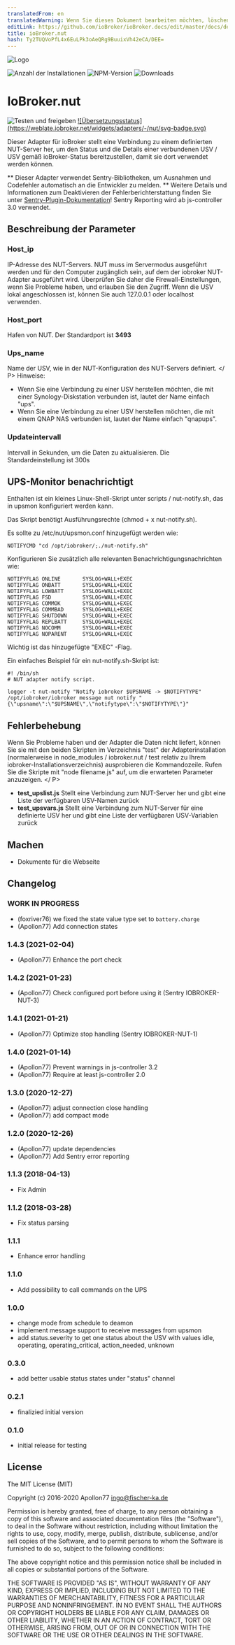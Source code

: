 ```yaml
---
translatedFrom: en
translatedWarning: Wenn Sie dieses Dokument bearbeiten möchten, löschen Sie bitte das Feld "translationsFrom". Andernfalls wird dieses Dokument automatisch erneut übersetzt
editLink: https://github.com/ioBroker/ioBroker.docs/edit/master/docs/de/adapterref/iobroker.nut/README.md
title: ioBroker.nut
hash: Ty2TUQVoPfL4x6EuLPk3oAeQRg9BuuixVh42eCA/DEE=
---
```

![Logo](../../../en/adapterref/iobroker.nut/admin/nut.png)

![Anzahl der Installationen](http://iobroker.live/badges/nut-stable.svg)
![NPM-Version](http://img.shields.io/npm/v/iobroker.nut.svg)
![Downloads](https://img.shields.io/npm/dm/iobroker.nut.svg)

# IoBroker.nut
![Testen und freigeben](https://github.com/Apollon77/iobroker.nut/workflows/Test%20and%20Release/badge.svg) [![Übersetzungsstatus] (https://weblate.iobroker.net/widgets/adapters/-/nut/svg-badge.svg)](https://weblate.iobroker.net/engage/adapters/?utm_source=widget)

Dieser Adapter für ioBroker stellt eine Verbindung zu einem definierten NUT-Server her, um den Status und die Details einer verbundenen USV / USV gemäß ioBroker-Status bereitzustellen, damit sie dort verwendet werden können.

** Dieser Adapter verwendet Sentry-Bibliotheken, um Ausnahmen und Codefehler automatisch an die Entwickler zu melden. ** Weitere Details und Informationen zum Deaktivieren der Fehlerberichterstattung finden Sie unter [Sentry-Plugin-Dokumentation](https://github.com/ioBroker/plugin-sentry#plugin-sentry)! Sentry Reporting wird ab js-controller 3.0 verwendet.

## Beschreibung der Parameter
### Host_ip
IP-Adresse des NUT-Servers. NUT muss im Servermodus ausgeführt werden und für den Computer zugänglich sein, auf dem der iobroker NUT-Adapter ausgeführt wird. Überprüfen Sie daher die Firewall-Einstellungen, wenn Sie Probleme haben, und erlauben Sie den Zugriff. Wenn die USV lokal angeschlossen ist, können Sie auch 127.0.0.1 oder localhost verwenden.

### Host_port
Hafen von NUT. Der Standardport ist <b>3493</b>

### Ups_name
Name der USV, wie in der NUT-Konfiguration des NUT-Servers definiert. </ P> Hinweise:

- Wenn Sie eine Verbindung zu einer USV herstellen möchten, die mit einer Synology-Diskstation verbunden ist, lautet der Name einfach "ups".
- Wenn Sie eine Verbindung zu einer USV herstellen möchten, die mit einem QNAP NAS verbunden ist, lautet der Name einfach "qnapups".

### Updateintervall
Intervall in Sekunden, um die Daten zu aktualisieren. Die Standardeinstellung ist 300s

## UPS-Monitor benachrichtigt
Enthalten ist ein kleines Linux-Shell-Skript unter scripts / nut-notify.sh, das in upsmon konfiguriert werden kann.

Das Skript benötigt Ausführungsrechte (chmod + x nut-notify.sh).

Es sollte zu /etc/nut/upsmon.conf hinzugefügt werden wie:

```
NOTIFYCMD "cd /opt/iobroker/;./nut-notify.sh"
```

Konfigurieren Sie zusätzlich alle relevanten Benachrichtigungsnachrichten wie:

```
NOTIFYFLAG ONLINE       SYSLOG+WALL+EXEC
NOTIFYFLAG ONBATT       SYSLOG+WALL+EXEC
NOTIFYFLAG LOWBATT      SYSLOG+WALL+EXEC
NOTIFYFLAG FSD          SYSLOG+WALL+EXEC
NOTIFYFLAG COMMOK       SYSLOG+WALL+EXEC
NOTIFYFLAG COMMBAD      SYSLOG+WALL+EXEC
NOTIFYFLAG SHUTDOWN     SYSLOG+WALL+EXEC
NOTIFYFLAG REPLBATT     SYSLOG+WALL+EXEC
NOTIFYFLAG NOCOMM       SYSLOG+WALL+EXEC
NOTIFYFLAG NOPARENT     SYSLOG+WALL+EXEC
```

Wichtig ist das hinzugefügte "EXEC" -Flag.

Ein einfaches Beispiel für ein nut-notify.sh-Skript ist:

```
#! /bin/sh
# NUT adapter notify script.

logger -t nut-notify "Notify iobroker $UPSNAME -> $NOTIFYTYPE"
/opt/iobroker/iobroker message nut notify "{\"upsname\":\"$UPSNAME\",\"notifytype\":\"$NOTIFYTYPE\"}"

```

## Fehlerbehebung
Wenn Sie Probleme haben und der Adapter die Daten nicht liefert, können Sie sie mit den beiden Skripten im Verzeichnis "test" der Adapterinstallation (normalerweise in node_modules / iobroker.nut / test relativ zu Ihrem iobroker-Installationsverzeichnis) ausprobieren die Kommandozeile. Rufen Sie die Skripte mit "node filename.js" auf, um die erwarteten Parameter anzuzeigen. </ P>

* **test_upslist.js** Stellt eine Verbindung zum NUT-Server her und gibt eine Liste der verfügbaren USV-Namen zurück
* **test_upsvars.js** Stellt eine Verbindung zum NUT-Server für eine definierte USV her und gibt eine Liste der verfügbaren USV-Variablen zurück

## Machen
* Dokumente für die Webseite

## Changelog
<!--
	Placeholder for the next version (at the beginning of the line):
	### __WORK IN PROGRESS__
-->

### __WORK IN PROGRESS__
* (foxriver76) we fixed the state value type set to `battery.charge`
* (Apollon77) Add connection states

### 1.4.3 (2021-02-04)
* (Apollon77) Enhance the port check

### 1.4.2 (2021-01-23)
* (Apollon77) Check configured port before using it (Sentry IOBROKER-NUT-3)

### 1.4.1 (2021-01-21)
* (Apollon77) Optimize stop handling (Sentry IOBROKER-NUT-1)

### 1.4.0 (2021-01-14)
* (Apollon77) Prevent warnings in js-controller 3.2
* (Apollon77) Require at least js-controller 2.0

### 1.3.0 (2020-12-27)
* (Apollon77) adjust connection close handling
* (Apollon77) add compact mode

### 1.2.0 (2020-12-26)
* (Apollon77) update dependencies
* (Apollon77) Add Sentry error reporting

### 1.1.3 (2018-04-13)
* Fix Admin

### 1.1.2 (2018-03-28)
* Fix status parsing

### 1.1.1
* Enhance error handling

### 1.1.0
* Add possibility to call commands on the UPS

### 1.0.0
* change mode from schedule to deamon
* implement message support to receive messages from upsmon
* add status.severity to get one status about the USV with values idle, operating, operating_critical, action_needed, unknown

### 0.3.0
* add better usable status states under "status" channel

### 0.2.1
* finalizied initial version

### 0.1.0
* initial release for testing

## License

The MIT License (MIT)

Copyright (c) 2016-2020 Apollon77 <ingo@fischer-ka.de>

Permission is hereby granted, free of charge, to any person obtaining a copy
of this software and associated documentation files (the "Software"), to deal
in the Software without restriction, including without limitation the rights
to use, copy, modify, merge, publish, distribute, sublicense, and/or sell
copies of the Software, and to permit persons to whom the Software is
furnished to do so, subject to the following conditions:

The above copyright notice and this permission notice shall be included in all
copies or substantial portions of the Software.

THE SOFTWARE IS PROVIDED "AS IS", WITHOUT WARRANTY OF ANY KIND, EXPRESS OR
IMPLIED, INCLUDING BUT NOT LIMITED TO THE WARRANTIES OF MERCHANTABILITY,
FITNESS FOR A PARTICULAR PURPOSE AND NONINFRINGEMENT. IN NO EVENT SHALL THE
AUTHORS OR COPYRIGHT HOLDERS BE LIABLE FOR ANY CLAIM, DAMAGES OR OTHER
LIABILITY, WHETHER IN AN ACTION OF CONTRACT, TORT OR OTHERWISE, ARISING FROM,
OUT OF OR IN CONNECTION WITH THE SOFTWARE OR THE USE OR OTHER DEALINGS IN THE
SOFTWARE.